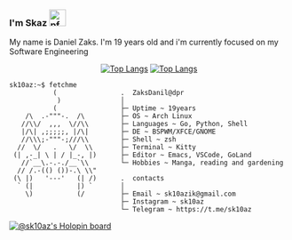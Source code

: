 ### I'm Skaz <a><img height="30" width="30" alt="pfp" src="https://raw.githubusercontent.com/quintenvandamme/quintenvandamme/main/badges/src/mona-loading/mona-loading-dark.gif" />

My name is Daniel Zaks. I'm 19 years old and i'm currently focused on my Software Engineering

<div align="center">

[![Top Langs](https://github-readme-stats.vercel.app/api?username=sk10az&show_icons=true&theme=rose_pine)](https://github.com/anuraghazra/github-readme-stats)
[![Top Langs](https://github-readme-stats.vercel.app/api/top-langs/?username=sk10az&layout=compact&exclude_repo=sk10az.github.io&theme=rose_pine&hide=html)](https://github.com/anuraghazra/github-readme-stats)
</div>


```
sk10az:~$ fetchme
           (                .  ZaksDanil@dpr
            )               │
           (                ├─ Uptime ~ 19years
    /\  .-"""-.  /\         ├─ OS ~ Arch Linux
   //\\/  ,,,  \//\\        ├─ Languages ~ Go, Python, Shell
   |/\| ,;;;;;, |/\|        ├─ DE ~ BSPWM/XFCE/GNOME
   //\\\;-"""-;///\\        ├─ Shell ~ zsh
  //  \/   .   \/  \\       ├─ Terminal ~ Kitty
 (| ,-_| \ | / |_-, |)      ├─ Editor ~ Emacs, VSCode, GoLand
   //`__\.-.-./__`\\        └─ Hobbies ~ Manga, reading and gardening
  // /.-(() ())-.\ \\"
 (\ |)   '---'   (| /)      .  contacts
  ` (|           |) `       │
    \)           (/         ├─ Email ~ sk10azik@gmail.com
                            ├─ Instagram ~ sk10az
                            └─ Telegram ~ https://t.me/sk10az
```

[![@sk10az's Holopin board](https://holopin.me/sk10az)](https://holopin.io/@sk10az)
